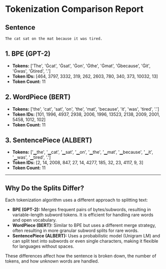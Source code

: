 # Tokenization Comparison Report

## Sentence
```
The cat sat on the mat because it was tired.
```

## 1. BPE (GPT-2)
- **Tokens:** ['The', 'Ġcat', 'Ġsat', 'Ġon', 'Ġthe', 'Ġmat', 'Ġbecause', 'Ġit', 'Ġwas', 'Ġtired', '.']
- **Token IDs:** [464, 3797, 3332, 319, 262, 2603, 780, 340, 373, 10032, 13]
- **Token Count:** 11

## 2. WordPiece (BERT)
- **Tokens:** ['the', 'cat', 'sat', 'on', 'the', 'mat', 'because', 'it', 'was', 'tired', '.']
- **Token IDs:** [101, 1996, 4937, 2938, 2006, 1996, 13523, 2138, 2009, 2001, 5458, 1012, 102]
- **Token Count:** 11

## 3. SentencePiece (ALBERT)
- **Tokens:** ['▁the', '▁cat', '▁sat', '▁on', '▁the', '▁mat', '▁because', '▁it', '▁was', '▁tired', '.']
- **Token IDs:** [2, 14, 2008, 847, 27, 14, 4277, 185, 32, 23, 4117, 9, 3]
- **Token Count:** 11

---

## Why Do the Splits Differ?
Each tokenization algorithm uses a different approach to splitting text:
- **BPE (GPT-2):** Merges frequent pairs of bytes/subwords, resulting in variable-length subword tokens. It is efficient for handling rare words and open vocabulary.
- **WordPiece (BERT):** Similar to BPE but uses a different merge strategy, often resulting in more granular subword splits for rare words.
- **SentencePiece (ALBERT):** Uses a probabilistic model (Unigram LM) and can split text into subwords or even single characters, making it flexible for languages without spaces.

These differences affect how the sentence is broken down, the number of tokens, and how unknown words are handled. 